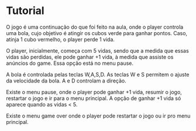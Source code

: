 # Tutorial
O jogo é uma continuação do que foi feito na aula, onde o player controla uma bola, cujo objetivo é atingir os cubos verde para ganhar pontos. Caso, atinja 1 cubo vermelho, o player perde 1 vida.

O player, inicialmente, começa com 5 vidas, sendo que a medida que essas vidas são perdidas, ele pode ganhar +1 vida, à medida que assiste os anúncios do game. Essa opção está no menu pause.

A bola é controlada pelas teclas W,A,S,D. As teclas W e S permitem o ajuste da velocidade da bola. A e D controlam a direção.

Existe o menu pause, onde o player pode ganhar +1 vida, resumir o jogo, restartar o jogo e ir para o menu principal. A opção de ganhar +1 vida só aparece quando as vidas < 5.

Existe o menu game over onde o player pode restartar o jogo ou ir pro menu principal.